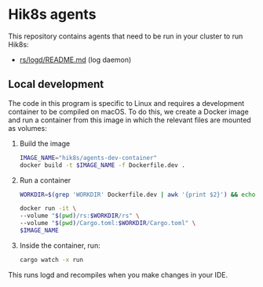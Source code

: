 # Hik8s agents

This repository contains agents that need to be run in your cluster to run Hik8s:

- [rs/logd/README.md](./rs/logd/README.md) (log daemon)

## Local development

The code in this program is specific to Linux and requires a development container to be compiled on macOS. To do this, we create a Docker image and run a container from this image in which the relevant files are mounted as volumes:

1. Build the image

    ```bash
    IMAGE_NAME="hik8s/agents-dev-container"
    docker build -t $IMAGE_NAME -f Dockerfile.dev .
    ```

2. Run a container

    ```bash
    WORKDIR=$(grep 'WORKDIR' Dockerfile.dev | awk '{print $2}') && echo $WORKDIR

    docker run -it \
    --volume "$(pwd)/rs:$WORKDIR/rs" \
    --volume "$(pwd)/Cargo.toml:$WORKDIR/Cargo.toml" \
    $IMAGE_NAME
    ```

3. Inside the container, run:

    ```bash
    cargo watch -x run
    ```

This runs logd and recompiles when you make changes in your IDE.

